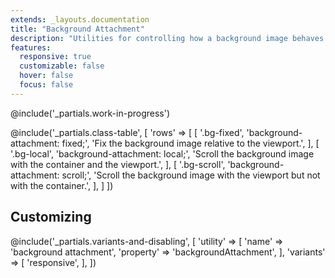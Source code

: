 ```yaml
---
extends: _layouts.documentation
title: "Background Attachment"
description: "Utilities for controlling how a background image behaves when scrolling."
features:
  responsive: true
  customizable: false
  hover: false
  focus: false
---
```


@include('_partials.work-in-progress')

@include('_partials.class-table', [
  'rows' => [
    [
      '.bg-fixed',
      'background-attachment: fixed;',
      'Fix the background image relative to the viewport.',
    ],
    [
      '.bg-local',
      'background-attachment: local;',
      'Scroll the background image with the container and the viewport.',
    ],
    [
      '.bg-scroll',
      'background-attachment: scroll;',
      'Scroll the background image with the viewport but not with the container.',
    ],
  ]
])

## Customizing

@include('_partials.variants-and-disabling', [
    'utility' => [
        'name' => 'background attachment',
        'property' => 'backgroundAttachment',
    ],
    'variants' => [
        'responsive',
    ],
])
